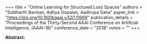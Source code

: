 +++
title = "Online Learning for Structured Loss Spaces"
authors = "Siddharth Barman, Aditya Gopalan, Aadirupa Saha"
paper_link = "https://doi.org/10.1609/aaai.v32i1.11669"
publication_details = "Proceedings of the Thirty-Second AAAI Conference on Artificial Intelligence,  (AAAI-18)"
conference_date = "2018"
notes = ""
+++

<b>Abstract:</b>
